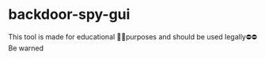# backdoor-spy-gui
This tool is made for educational 👩‍💻purposes and should be used legally⛔⛔Be warned
